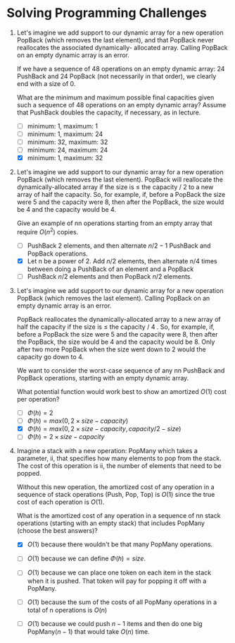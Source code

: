 
# Solving Programming Challenges

1. Let's imagine we add support to our dynamic array for a new operation PopBack (which        removes the last element), and that PopBack never reallocates the associated dynamically-    allocated array. Calling PopBack on an empty dynamic array is an error.

    If we have a sequence of 48 operations on an empty dynamic array: 24 PushBack and 24 PopBack (not necessarily in that order), we clearly end with a size of 0.  
    
    What are the minimum and maximum possible final capacities given such a sequence of 48 operations on an empty dynamic array? Assume that PushBack doubles the capacity, if necessary, as in lecture.
    - [ ] minimum: 1, maximum: 1
    - [ ] minimum: 1, maximum: 24
    - [ ] minimum: 32, maximum: 32
    - [ ] minimum: 24, maximum: 24
    - [x] minimum: 1, maximum: 32

3. Let's imagine we add support to our dynamic array for a new operation PopBack (which removes the last element). PopBack will reallocate the dynamically-allocated array if the size is $\le$ the capacity / 2 to a new array of half the capacity. So, for example, if, before a PopBack the size were 5 and the capacity were 8, then after the PopBack, the size would be 4 and the capacity would be 4.

    Give an example of nn operations starting from an empty array that require $O(n^{2})$ copies.
    - [ ] PushBack 2 elements, and then alternate $n/2 - 1$ PushBack and PopBack operations.
    - [x] Let n be a power of 2. Add $n/2$ elements, then alternate n/4 times between doing a PushBack of an element and a PopBack
    - [ ] PushBack $n/2$ elements and then PopBack $n/2$ elements.

3. Let's imagine we add support to our dynamic array for a new operation PopBack (which removes the last element). Calling PopBack on an empty dynamic array is an error.

    PopBack reallocates the dynamically-allocated array to a new array of half the capacity if the size is $\le$ the capacity / 4 . So, for example, if, before a PopBack the size were 5 and the capacity were 8, then after the PopBack, the size would be 4 and the capacity would be 8. Only after two more PopBack when the size went down to 2 would the capacity go down to 4.

    We want to consider the worst-case sequence of any nn PushBack and PopBack operations, starting with an empty dynamic array.

    What potential function would work best to show an amortized $O(1)$ cost per operation?
    - [ ] $\Phi (h) = 2$
    - [ ] $\Phi (h) = max(0, 2\times size - capacity)$
    - [x] $\Phi (h) = max(0, 2\times size - capacity, capacity/2 -  size)$
    - [ ] $\Phi (h) = 2 \times size - capacity$

4. Imagine a stack with a new operation: PopMany which takes a parameter,  ii, that specifies how many elements to pop from the stack. The cost of this operation is  ii, the number of elements that need to be popped.

    Without this new operation, the amortized cost of any operation in a sequence of stack operations (Push, Pop, Top) is  $O(1)$ since the true cost of each operation is  $O(1)$.

    What is the amortized cost of any operation in a sequence of  nn  stack operations (starting with an empty stack) that includes PopMany (choose the best answers)?
    - [x]  $O(1)$ because there wouldn't be that many PopMany operations.
    - [ ]  $O(1)$ because we can define $\Phi (h) = size$.
    - [ ]  $O(1)$  because we can place one token on each item in the stack when it is pushed.  That token will pay for popping it off with a PopMany.
    - [ ]  $O(1)$  because the sum of the costs of all PopMany operations in a total of n operations is $O(n)$
    - [ ]  $O(1)$ because we could push $n-1$ items and then do one big PopMany($n-1$) that would take $O(n)$ time.


